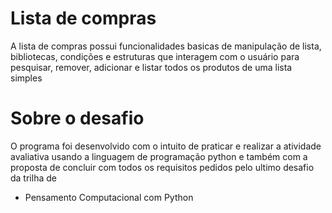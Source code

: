 # Lista de compras
A lista de compras possui funcionalidades basicas de manipulação de lista, bibliotecas, condições e estruturas que interagem com o usuário para pesquisar,
remover, adicionar e listar todos os produtos de uma lista simples

# Sobre o desafio
O programa foi desenvolvido com o intuito de praticar e realizar a atividade avaliativa usando a linguagem de programação python e também com a proposta de concluir com todos
os requisitos pedidos pelo ultimo desafio da trilha de 
- Pensamento Computacional com Python


